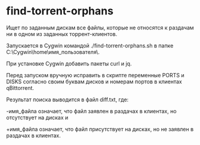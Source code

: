 # find-torrent-orphans

Ищет по заданным дискам все файлы, которые не относятся к раздачам ни в одном из заданных торрент-клиентов.

Запускается в Cygwin командой ./find-torrent-orphans.sh в папке C:\Cygwin\home\имя_пользователя\\.

При установке Cygwin добавить пакеты curl и jq.

Перед запуском вручную исправить в скрипте переменные PORTS и DISKS согласно своим буквам дисков и номерам портов в клиентах qBittorrent.

Результат поиска выводится в файл diff.txt, где:

-имя_файла означает, что файл заявлен в раздачах в клиентах, но отсутствует на дисках и

+имя_файла означает, что файл присутствует на дисках, но не заявлен в раздачах в клиентах.
